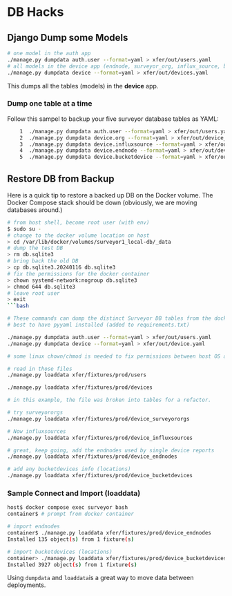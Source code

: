 # DB Hacks

## Django Dump some Models

```bash
# one model in the auth app
./manage.py dumpdata auth.user --format=yaml > xfer/out/users.yaml
# all models in the device app (endnode, surveyor_org, influx_source, bucket_device)
./manage.py dumpdata device --format=yaml > xfer/out/devices.yaml
```

This dumps all the tables (models) in the **device** app.

### Dump one table at a time

Follow this sampel to backup your five surveyor database tables as YAML:

```bash
    1  ./manage.py dumpdata auth.user --format=yaml > xfer/out/users.yaml
    2  ./manage.py dumpdata device.org --format=yaml > xfer/out/device_orgs.yaml
    3  ./manage.py dumpdata device.influxsource --format=yaml > xfer/out/device_influxsourcess.yaml
    4  ./manage.py dumpdata device.endnode --format=yaml > xfer/out/device_endnodes.yaml
    5  ./manage.py dumpdata device.bucketdevice --format=yaml > xfer/out/device_bucketdevices.yaml
```

## Restore DB from Backup

Here is a quick tip to restore a backed up DB on the Docker volume. The Docker Compose stack should be down (obviously, we are moving databases around.)

```bash
# from host shell, become root user (with env)
$ sudo su -
# change to the docker volume location on host
> cd /var/lib/docker/volumes/surveyor1_local-db/_data
# dump the test DB
> rm db.sqlite3
# bring back the old DB
> cp db.sqlite3.20240116 db.sqlite3
# fix the permissions for the docker container
> chown systemd-network:nogroup db.sqlite3
> chmod 644 db.sqlite3
# leave root user
> exit
```bash

# These commands can dump the distinct Surveyor DB tables from the docker shell (exec bash).
# best to have pyyaml installed (added to requirements.txt)

./manage.py dumpdata auth.user --format=yaml > xfer/out/users.yaml
./manage.py dumpdata device --format=yaml > xfer/out/device.yaml

# some linux chown/chmod is needed to fix permissions between host OS and Docker OS (runs as django-actor)

# read in those files
./manage.py loaddata xfer/fixtures/prod/users

./manage.py loaddata xfer/fixtures/prod/devices
```

```bash
# in this example, the file was broken into tables for a refactor.

# try surveyororgs
./manage.py loaddata xfer/fixtures/prod/device_surveyororgs

# Now influxsources
./manage.py loaddata xfer/fixtures/prod/device_influxsources

# great, keep going, add the endnodes used by single device reports
./manage.py loaddata xfer/fixtures/prod/device_endnodes

# add any bucketdevices info (locations)
./manage.py loaddata xfer/fixtures/prod/device_bucketdevices
```

### Sample Connect and Import (loaddata)

```bash
host$ docker compose exec surveyor bash
container$ # prompt from docker container

# import endnodes
container$ ./manage.py loaddata xfer/fixtures/prod/device_endnodes
Installed 135 object(s) from 1 fixture(s)

# import bucketdevices (locations)
container> ./manage.py loaddata xfer/fixtures/prod/device_bucketdevices
Installed 3927 object(s) from 1 fixture(s)
```

Using `dumpdata` and `loaddata`is a great way to move data between deployments.

